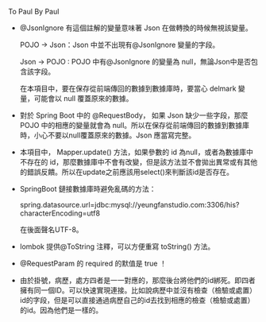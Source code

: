 To Paul
By Paul

- @JsonIgnore 有這個註解的變量意味著 Json 在做轉換的時候無視該變量。

  POJO -> Json：Json 中並不出現有@JsonIgnore 變量的字段。

  Json -> POJO : POJO 中有@JsonIgnore 的變量為 null，無論Json中是否包含該字段。

  在本項目中，要在保存從前端傳回的數據到數據庫時，要當心 delmark 變量，可能會以 null 覆蓋原來的數據。

  

- 對於 Spring Boot 中的 @RequestBody， 如果 Json 缺少一些字段，那麼 POJO 中的相應的變量就會為 null。所以在保存從前端傳回的數據到數據庫時，小心不要以null覆蓋原來的數據。Json 應當寫完整。

  
  
- 本項目中， Mapper.update() 方法，如果參數的 id 為null，或者為數據庫中不存在的 id，那麼數據庫中不會有改變，但是該方法並不會拋出異常或有其他的錯誤反饋。所以在update之前應該用select()來判斷該id是否存在。



- SpringBoot 鏈接數據庫時避免亂碼的方法：

  spring.datasource.url=jdbc:mysql://yeungfanstudio.com:3306/his?characterEncoding=utf8

  在後面聲名UTF-8。



- lombok 提供@ToString 注釋，可以方便重寫 toString() 方法。
- @RequestParam 的 required 的默值是 true ！



- 由於掛號，病歷，處方四者是一一對應的，那麼後台將他們的id綁死。即四者擁有同一個ID。可以快速實現連接。比如說病歷中並沒有檢查（檢驗或處置）id的字段，但是可以直接通過病歷自己的id去找到相應的檢查（檢驗或處置）的id。因為他們是一樣的。

